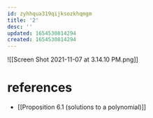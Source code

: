 ```yaml
---
id: zyhhqua319qijksozkhqmgm
title: '2'
desc: ''
updated: 1654530814294
created: 1654530814294
---
```

![[Screen Shot 2021-11-07 at 3.14.10 PM.png]]
# references
- [[Proposition 6.1 (solutions to a polynomial)]]
